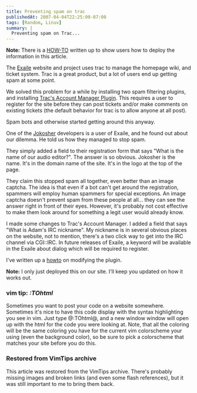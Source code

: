 ```yaml
---
title: Preventing spam on trac
publishedAt: 2007-04-04T22:25:00-07:00
tags: [Random, Linux]
summary: |
  Preventing spam on Trac...
---
```

<b>Note:</b>  There is a <a
href='http://www.exaile.org/wiki/index.php?title=Misc:HackingTracAccountManager'>HOW-TO</a>
written up to show users how to deploy the information in this article.<br />

The <a href='http://www.exaile.org'>Exaile</a> website and project uses trac to
manage the homepage wiki, and ticket system.  Trac is a great product, but a
lot of users end up getting spam at some point.

We solved this problem for a while by installing two spam filtering plugins,
and installing <a href='http://trac-hacks.org/wiki/AccountManagerPlugin'>Trac's
Account Manager Plugin</a>.  This requires a user to register for the site
before they can post tickets and/or make comments on existing tickets (the
default behavior for trac is to allow anyone at all post).

Spam bots and otherwise started getting around this anyway.

One of the <a href='http://www.jokosher.org/'>Jokosher</a> developers is a user
of Exaile, and he found out about our dilemma.  He told us how they managed to
stop spam.

They simply added a field to their registration form that says "What is the
name of our audio editor?".  The answer is so obvious.  Jokosher is the name.
It's in the domain name of the site.  It's in the logo at the top of the page.

They claim this stopped spam all together, even better than an image captcha.
The idea is that even if a bot can't get around the registration, spammers will
employ human spammers for special exceptions.  An image captcha doesn't prevent
spam from these people at all... they can see the answer right in front of
their eyes.  However, it's probably not cost effective to make them look around
for something a legit user would already know.

I made some changes to Trac's Account Manager.  I added a field that says "What
is Adam's IRC nickname".  My nickname is in several obvious places on the
website, not to mention, there's a two click way to get into the IRC channel
via CGI::IRC.  In future releases of Exaile, a keyword will be available in the
Exaile about dialog which will be required to register.

I've written up a <a
href='http://www.exaile.org/wiki/index.php?title=Misc:HackingTracAccountManager'>howto</a>
on modifying the plugin.

<b>Note:</b> I only just deployed this on our site.  I'll keep you updated on
how it works out.

<div class='vimtip'>
  <h3><b>vim tip:</b> <i>:TOhtml</i></h3>
  <p>
    Sometimes you want to post your code on a website somewhere.  Sometimes it's
    nice to have this code display with the syntax highlighting you see in vim.
    Just type @:TOhtml@, and a new window window will open up with the html for the
    code you were looking at.  Note, that all the coloring will be the same
    coloring you have for the current vim colorscheme your using (even the
    background color), so be sure to pick a colorscheme that matches your site
    before you do this.
  </p>
</div>

<div class="restored-from-archive">
  <h3>Restored from VimTips archive</h3>
  <p>
    This article was restored from the VimTips archive. There's probably
    missing images and broken links (and even some flash references), but it
    was still important to me to bring them back.
  </p>
</div>

